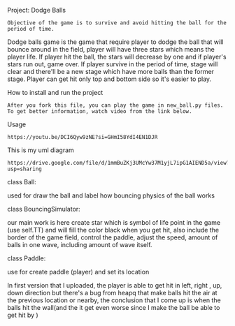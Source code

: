 Project: Dodge Balls
	
	Objective of the game is to survive and avoid hitting the ball for the period of time.

  Dodge balls game is the game that require player to dodge the ball that will bounce around in the field, player will have three stars which means the player life. If player hit the ball, the stars will decrease by one and if player's stars run out, game over. If player survive in the period of time, stage will clear and there'll be a new stage which have more balls than the former stage. Player can get hit only top and bottom side so it's easier to play.

	

How to install and run the project

  	After you fork this file, you can play the game in new_ball.py files. To get better information, watch video from the link below. 

Usage

	https://youtu.be/DCI6Qyw9zNE?si=GHmI58YdI4EN1DJR


This is my uml diagram

 	https://drive.google.com/file/d/1mmBuZKj3UMcYw37M1yjL7ipG1AIEND5a/view?usp=sharing

class Ball:

used for draw the ball and label how bouncing physics of the ball works

class BouncingSimulator:

our main work is here create star which is symbol of life point in the game (use self.TT) and will fill the color black when you get hit, also include the border of the game field, control the paddle, adjust the speed, amount of balls in one wave, including amount of wave itself.

class Paddle:

use for create paddle (player) and set its location

In first version that I uploaded, the player is able to get hit in left, right , up, down direction but there's a bug from heapq that make balls hit the air at the previous location or nearby, the conclusion that I come up is when the balls hit the wall(and the it get even worse since I make the ball be able to get hit by ) 
